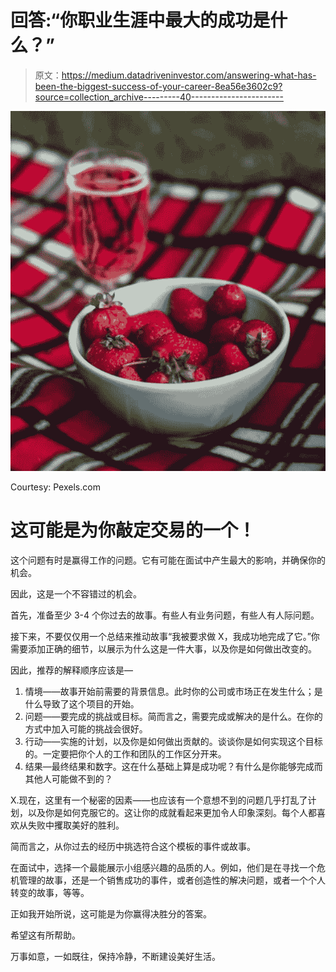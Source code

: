 # 回答:“你职业生涯中最大的成功是什么？”

> 原文：<https://medium.datadriveninvestor.com/answering-what-has-been-the-biggest-success-of-your-career-8ea56e3602c9?source=collection_archive---------40----------------------->

![](img/7f6d6d82dde5cd20a9a7119d2fe1ccda.png)

Courtesy: Pexels.com

# 这可能是为你敲定交易的一个！

这个问题有时是赢得工作的问题。它有可能在面试中产生最大的影响，并确保你的机会。

因此，这是一个不容错过的机会。

首先，准备至少 3-4 个你过去的故事。有些人有业务问题，有些人有人际问题。

接下来，不要仅仅用一个总结来推动故事“我被要求做 X，我成功地完成了它。”你需要添加正确的细节，以展示为什么这是一件大事，以及你是如何做出改变的。

因此，推荐的解释顺序应该是—

1.  情境——故事开始前需要的背景信息。此时你的公司或市场正在发生什么；是什么导致了这个项目的开始。
2.  问题——要完成的挑战或目标。简而言之，需要完成或解决的是什么。在你的方式中加入可能的挑战会很好。
3.  行动——实施的计划，以及你是如何做出贡献的。谈谈你是如何实现这个目标的。一定要把你个人的工作和团队的工作区分开来。
4.  结果—最终结果和数字。这在什么基础上算是成功呢？有什么是你能够完成而其他人可能做不到的？

X.现在，这里有一个秘密的因素——也应该有一个意想不到的问题几乎打乱了计划，以及你是如何克服它的。这让你的成就看起来更加令人印象深刻。每个人都喜欢从失败中攫取美好的胜利。

简而言之，从你过去的经历中挑选符合这个模板的事件或故事。

在面试中，选择一个最能展示小组感兴趣的品质的人。例如，他们是在寻找一个危机管理的故事，还是一个销售成功的事件，或者创造性的解决问题，或者一个个人转变的故事，等等。

正如我开始所说，这可能是为你赢得决胜分的答案。

希望这有所帮助。

万事如意，一如既往，保持冷静，不断建设美好生活。